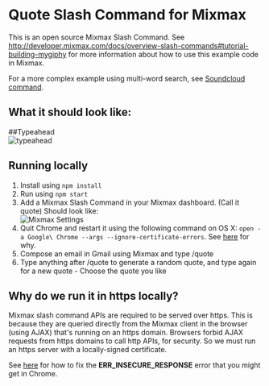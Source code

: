 # Quote Slash Command for Mixmax

This is an open source Mixmax Slash Command. See <http://developer.mixmax.com/docs/overview-slash-commands#tutorial-building-mygiphy> for more information about how to use this example code in Mixmax.

For a more complex example using multi-word search, see [Soundcloud command](https://github.com/simonxca/mixmax-soundcloud-slash-command).

## What it should look like:
##Typeahead<br>
![typeahead](http://i.makeagif.com/media/3-15-2017/2-2d1W.gif)


## Running locally

1. Install using `npm install`
2. Run using `npm start`
3. Add a Mixmax Slash Command in your Mixmax dashboard. (Call it quote) Should look like:<br>
![Mixmax Settings](/Users/Trunnelben/Desktop/quote-slash-command/Screenshots/Mixmax_Settings.png)
4. Quit Chrome and restart it using the following command on OS X: `open -a Google\ Chrome --args --ignore-certificate-errors`. See [here](http://developer.mixmax.com/docs/integration-api-appendix#local-development-error-neterr_insecure_response) for why.
5. Compose an email in Gmail using Mixmax and type /quote
6. Type anything after /quote to generate a random quote, and type again for a new quote - Choose the quote you like

## Why do we run it in https locally?

Mixmax slash command APIs are required to be served over https. This is because they are queried directly from the Mixmax client in the browser (using AJAX) that's running on an https domain. Browsers forbid AJAX requests from https domains to call http APIs, for security. So we must run an https server with a locally-signed certificate.

See [here](http://developer.mixmax.com/docs/integration-api-appendix#local-development-error-neterr_insecure_response) for how to fix the **ERR_INSECURE_RESPONSE** error that you might get in Chrome.
